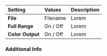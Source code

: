 | Setting          | Values          | Description |
| :--------------- | :-------------- | :---------- |
| **File**         | Filename        | Lorem |
| **Full Range**   | On / Off | Lorem |
| **Color Output** | On / Off | Lorem |

### Additional Info

